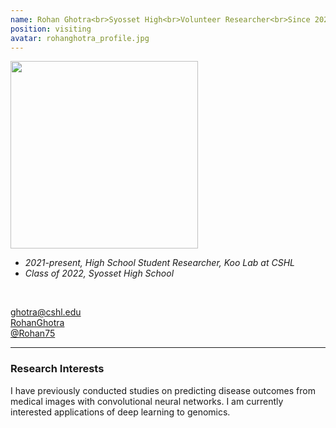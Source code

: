 ```yaml
---
name: Rohan Ghotra<br>Syosset High<br>Volunteer Researcher<br>Since 2021<br>
position: visiting
avatar: rohanghotra_profile.jpg
---
```


<img width="300" src="{{site.baseurl}}/images/people/{{page.avatar}}" data-action="zoom">
<br>

- _2021-present, High School Student Researcher, Koo Lab at CSHL_ <br>
- _Class of 2022, Syosset High School_ <br>

<br>

<a href="mailto:ghotra@cshl.edu"><i class="fa fa-envelope-o"></i> ghotra@cshl.edu</a><br>
<a href="https://https://www.linkedin.com/in/rohan-ghotra-937618203/"><i class="fa fa-linkedin-square"></i> RohanGhotra</a><br>
<a href="https://github.com/Rohan75"><i class="fa fa-github"></i> @Rohan75 </a><br>

<hr>

### Research Interests

I have previously conducted studies on predicting disease outcomes from medical images with convolutional neural networks. I am currently interested applications of deep learning to genomics.
<br>
<br>
<br>

&nbsp;
&nbsp;
&nbsp;
&nbsp;
&nbsp;
&nbsp;
&nbsp;
&nbsp;
&nbsp;
&nbsp;
&nbsp;
&nbsp;
&nbsp;
&nbsp;
&nbsp;
&nbsp;
&nbsp;
&nbsp;
&nbsp;
&nbsp;
&nbsp;
&nbsp;
&nbsp;
&nbsp;

